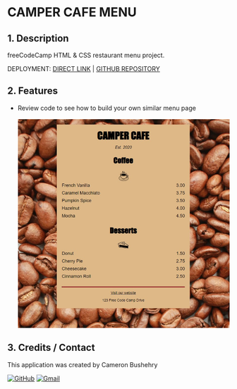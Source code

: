 # CAMPER CAFE MENU

## 1. Description
freeCodeCamp HTML & CSS restaurant menu project.

DEPLOYMENT:
 [DIRECT LINK](https://cbushehry.github.io/camper-cafe-menu/) | [GITHUB REPOSITORY](https://github.com/cbushehry/camper-cafe-menu)

## 2. Features
 * Review code to see how to build your own similar menu page
<br></br>
 ![camper-cafe-menu main](./assets/images/camper-cafe-menu.jpg)

## 3. Credits / Contact
This application was created by Cameron Bushehry

  [![GitHub](https://img.shields.io/badge/github-%23121011.svg?style=for-the-badge&logo=github&logoColor=white)](https://github.com/cbushehry)
  [![Gmail](https://img.shields.io/badge/Gmail-D14836?style=for-the-badge&logo=gmail&logoColor=white)](mailto:c.bushehry@gmail.com)